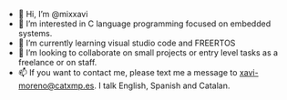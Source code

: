 - 👋 Hi, I’m @mixxavi
- 👀 I’m interested in C language programming focused on embedded systems.
- 🌱 I’m currently learning visual studio code and FREERTOS
- 💞️ I’m looking to collaborate on small projects or entry level tasks as a freelance or on staff.
- 📫 If you want to contact me, please text me a message to xavi-moreno@catxmp.es. I talk English, Spanish and Catalan.

<!---
mixxavi/mixxavi is a ✨ special ✨ repository because its `README.md` (this file) appears on your GitHub profile.
You can click the Preview link to take a look at your changes.
--->
